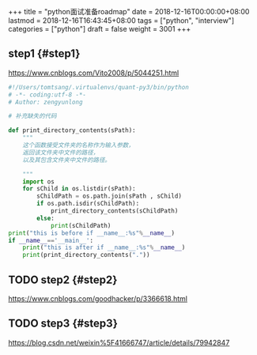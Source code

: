 +++
title = "python面试准备roadmap"
date = 2018-12-16T00:00:00+08:00
lastmod = 2018-12-16T16:43:45+08:00
tags = ["python", "interview"]
categories = ["python"]
draft = false
weight = 3001
+++

## step1 {#step1}

<https://www.cnblogs.com/Vito2008/p/5044251.html>

```python
#!/Users/tomtsang/.virtualenvs/quant-py3/bin/python
# -*- coding:utf-8 -*-
# Author: zengyunlong

# 补充缺失的代码

def print_directory_contents(sPath):
    """
    这个函数接受文件夹的名称作为输入参数，
    返回该文件夹中文件的路径，
    以及其包含文件夹中文件的路径。

    """
    import os
    for sChild in os.listdir(sPath):
        sChildPath = os.path.join(sPath , sChild)
        if os.path.isdir(sChildPath):
            print_directory_contents(sChildPath)
        else:
            print(sChildPath)
print("this is before if __name__:%s"%__name__)
if __name__=='__main__':
    print("this is after if __name__:%s"%__name__)
    print(print_directory_contents("."))

```


## <span class="org-todo todo TODO">TODO</span> step2 {#step2}

<https://www.cnblogs.com/goodhacker/p/3366618.html>


## <span class="org-todo todo TODO">TODO</span> step3 {#step3}

<https://blog.csdn.net/weixin%5F41666747/article/details/79942847>
